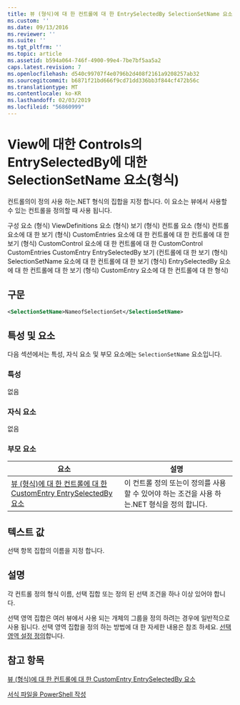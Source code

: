 ```yaml
---
title: 뷰 (형식)에 대 한 컨트롤에 대 한 EntrySelectedBy SelectionSetName 요소 | Microsoft Docs
ms.custom: ''
ms.date: 09/13/2016
ms.reviewer: ''
ms.suite: ''
ms.tgt_pltfrm: ''
ms.topic: article
ms.assetid: b594a064-746f-4900-99e4-7be7bf5aa5a2
caps.latest.revision: 7
ms.openlocfilehash: d540c99707f4e0796b2d408f2161a9208257ab32
ms.sourcegitcommit: b6871f21bd666f9cd71dd336bb3f844cf472b56c
ms.translationtype: MT
ms.contentlocale: ko-KR
ms.lasthandoff: 02/03/2019
ms.locfileid: "56860999"
---
```

# <a name="selectionsetname-element-for-entryselectedby-for-controls-for-view-format"></a>View에 대한 Controls의 EntrySelectedBy에 대한 SelectionSetName 요소(형식)

컨트롤의이 정의 사용 하는.NET 형식의 집합을 지정 합니다. 이 요소는 뷰에서 사용할 수 있는 컨트롤을 정의할 때 사용 됩니다.

구성 요소 (형식) ViewDefinitions 요소 (형식) 보기 (형식) 컨트롤 요소 (형식) 컨트롤 요소에 대 한 보기 (형식) CustomEntries 요소에 대 한 컨트롤에 대 한 컨트롤에 대 한 보기 (형식) CustomControl 요소에 대 한 컨트롤에 대 한 CustomControl CustomEntries CustomEntry EntrySelectedBy 보기 (컨트롤에 대 한 보기 (형식) SelectionSetName 요소에 대 한 컨트롤에 대 한 보기 (형식) EntrySelectedBy 요소에 대 한 컨트롤에 대 한 보기 (형식) CustomEntry 요소에 대 한 컨트롤에 대 한 형식)

## <a name="syntax"></a>구문

```xml
<SelectionSetName>NameofSelectionSet</SelectionSetName>

```

## <a name="attributes-and-elements"></a>특성 및 요소

다음 섹션에서는 특성, 자식 요소 및 부모 요소에는 `SelectionSetName` 요소입니다.

### <a name="attributes"></a>특성

없음

### <a name="child-elements"></a>자식 요소

없음

### <a name="parent-elements"></a>부모 요소

|요소|설명|
|-------------|-----------------|
|[뷰 (형식)에 대 한 컨트롤에 대 한 CustomEntry EntrySelectedBy 요소](./entryselectedby-element-for-customentry-for-controls-for-view-format.md)|이 컨트롤 정의 또는이 정의를 사용할 수 있어야 하는 조건을 사용 하는.NET 형식을 정의 합니다.|

## <a name="text-value"></a>텍스트 값

선택 항목 집합의 이름을 지정 합니다.

## <a name="remarks"></a>설명

각 컨트롤 정의 형식 이름, 선택 집합 또는 정의 된 선택 조건을 하나 이상 있어야 합니다.

선택 영역 집합은 여러 뷰에서 사용 되는 개체의 그룹을 정의 하려는 경우에 일반적으로 사용 됩니다. 선택 영역 집합을 정의 하는 방법에 대 한 자세한 내용은 참조 하세요. [선택 영역 설정 정의](./defining-selection-sets.md)합니다.

## <a name="see-also"></a>참고 항목

[뷰 (형식)에 대 한 컨트롤에 대 한 CustomEntry EntrySelectedBy 요소](./entryselectedby-element-for-customentry-for-controls-for-view-format.md)

[서식 파일을 PowerShell 작성](./writing-a-powershell-formatting-file.md)
